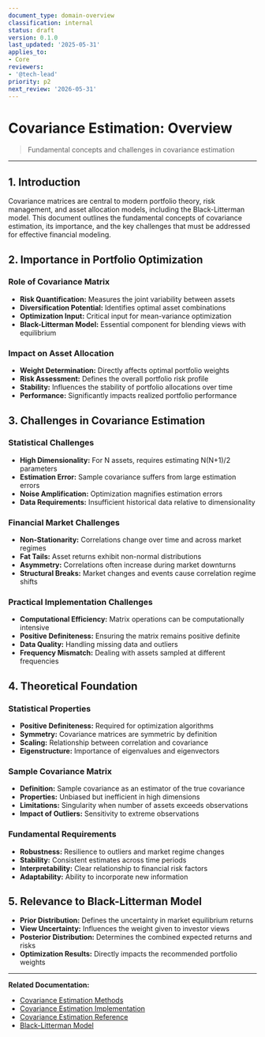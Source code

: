 ```yaml
---
document_type: domain-overview
classification: internal
status: draft
version: 0.1.0
last_updated: '2025-05-31'
applies_to:
- Core
reviewers:
- '@tech-lead'
priority: p2
next_review: '2026-05-31'
---
```


# Covariance Estimation: Overview

> Fundamental concepts and challenges in covariance estimation

---

## 1. Introduction

Covariance matrices are central to modern portfolio theory, risk management, and asset allocation models, including the Black-Litterman model. This document outlines the fundamental concepts of covariance estimation, its importance, and the key challenges that must be addressed for effective financial modeling.

## 2. Importance in Portfolio Optimization

### Role of Covariance Matrix

* **Risk Quantification:** Measures the joint variability between assets
* **Diversification Potential:** Identifies optimal asset combinations
* **Optimization Input:** Critical input for mean-variance optimization
* **Black-Litterman Model:** Essential component for blending views with equilibrium

### Impact on Asset Allocation

* **Weight Determination:** Directly affects optimal portfolio weights
* **Risk Assessment:** Defines the overall portfolio risk profile
* **Stability:** Influences the stability of portfolio allocations over time
* **Performance:** Significantly impacts realized portfolio performance

## 3. Challenges in Covariance Estimation

### Statistical Challenges

* **High Dimensionality:** For N assets, requires estimating N(N+1)/2 parameters
* **Estimation Error:** Sample covariance suffers from large estimation errors
* **Noise Amplification:** Optimization magnifies estimation errors
* **Data Requirements:** Insufficient historical data relative to dimensionality

### Financial Market Challenges

* **Non-Stationarity:** Correlations change over time and across market regimes
* **Fat Tails:** Asset returns exhibit non-normal distributions
* **Asymmetry:** Correlations often increase during market downturns
* **Structural Breaks:** Market changes and events cause correlation regime shifts

### Practical Implementation Challenges

* **Computational Efficiency:** Matrix operations can be computationally intensive
* **Positive Definiteness:** Ensuring the matrix remains positive definite
* **Data Quality:** Handling missing data and outliers
* **Frequency Mismatch:** Dealing with assets sampled at different frequencies

## 4. Theoretical Foundation

### Statistical Properties

* **Positive Definiteness:** Required for optimization algorithms
* **Symmetry:** Covariance matrices are symmetric by definition
* **Scaling:** Relationship between correlation and covariance
* **Eigenstructure:** Importance of eigenvalues and eigenvectors

### Sample Covariance Matrix

* **Definition:** Sample covariance as an estimator of the true covariance
* **Properties:** Unbiased but inefficient in high dimensions
* **Limitations:** Singularity when number of assets exceeds observations
* **Impact of Outliers:** Sensitivity to extreme observations

### Fundamental Requirements

* **Robustness:** Resilience to outliers and market regime changes
* **Stability:** Consistent estimates across time periods
* **Interpretability:** Clear relationship to financial risk factors
* **Adaptability:** Ability to incorporate new information

## 5. Relevance to Black-Litterman Model

* **Prior Distribution:** Defines the uncertainty in market equilibrium returns
* **View Uncertainty:** Influences the weight given to investor views
* **Posterior Distribution:** Determines the combined expected returns and risks
* **Optimization Results:** Directly impacts the recommended portfolio weights

---

**Related Documentation:**
* [Covariance Estimation Methods](./covariance-estimation-methods.md)
* [Covariance Estimation Implementation](./covariance-estimation-implementation.md)
* [Covariance Estimation Reference](./covariance-estimation-reference.md)
* [Black-Litterman Model](FinancialModels/BlackLitterman.md)